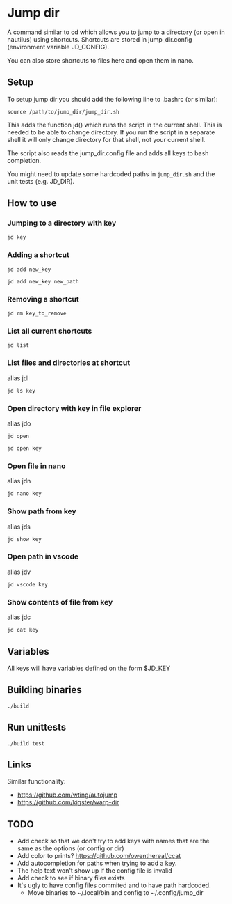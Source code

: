 # Jump dir

A command similar to cd which allows you to jump to a directory (or open in nautilus) using shortcuts.
Shortcuts are stored in jump_dir.config (environment variable JD_CONFIG).

You can also store shortcuts to files here and open them in nano.

## Setup

To setup jump dir you should add the following line to .bashrc (or similar):

```source /path/to/jump_dir/jump_dir.sh```

This adds the function jd() which runs the script in the current shell. This is needed to be able to change directory. If you run the script in a separate shell it will only change directory for that shell, not your current shell.

The script also reads the jump_dir.config file and adds all keys to bash completion.

You might need to update some hardcoded paths in ```jump_dir.sh``` and the unit tests (e.g. JD_DIR).

## How to use

### Jumping to a directory with key

```jd key```

### Adding a shortcut

```jd add new_key```

```jd add new_key new_path```

### Removing a shortcut

```jd rm key_to_remove```

### List all current shortcuts

```jd list```

### List files and directories at shortcut

alias jdl

```jd ls key```

### Open directory with key in file explorer

alias jdo

```jd open```

```jd open key```

### Open file in nano

alias jdn

```jd nano key```

### Show path from key

alias jds

```jd show key```

### Open path in vscode

alias jdv

```jd vscode key```

### Show contents of file from key

alias jdc

```jd cat key```


## Variables

All keys will have variables defined on the form $JD_KEY

## Building binaries

```./build```

## Run unittests

```./build test```

## Links

Similar functionality:
* https://github.com/wting/autojump
* https://github.com/kigster/warp-dir

## TODO

* Add check so that we don't try to add keys with names that are the same as the options (or config or dir)
* Add color to prints? https://github.com/owenthereal/ccat
* Add autocompletion for paths when trying to add a key.
* The help text won't show up if the config file is invalid
* Add check to see if binary files exists
* It's ugly to have config files commited and to have path hardcoded.
    * Move binaries to ~/.local/bin and config to ~/.config/jump_dir
